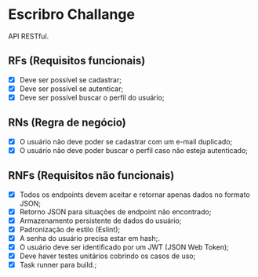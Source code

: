 # Escribro Challange

API RESTful.

## RFs (Requisitos funcionais)

- [X] Deve ser possível se cadastrar;
- [X] Deve ser possível se autenticar;
- [X] Deve ser possível buscar o perfil do usuário;

## RNs (Regra de negócio)
- [X] O usuário não deve poder se cadastrar com um e-mail duplicado;
- [X] O usuário não deve poder buscar o perfil caso não esteja autenticado;

## RNFs (Requisitos não funcionais)
- [X] Todos os endpoints devem aceitar e retornar apenas dados no formato JSON;
- [X] Retorno JSON para situações de endpoint não encontrado;
- [X] Armazenamento persistente de dados do usuário;
- [X] Padronização de estilo (Eslint);
- [X] A senha do usuário precisa estar em hash;.
- [X] O usuário deve ser identificado por um JWT (JSON Web Token);
- [X] Deve haver testes unitários cobrindo os casos de uso;
- [X] Task runner para build.;